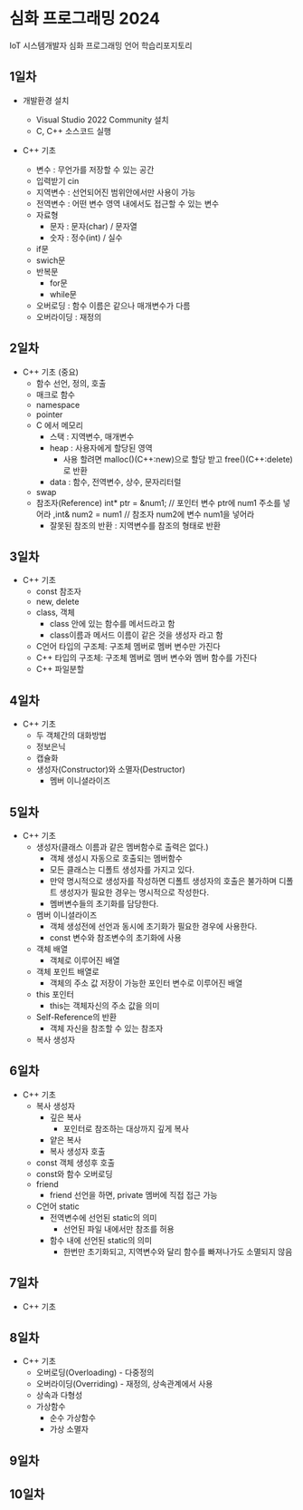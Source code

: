 # 심화 프로그래밍 2024
IoT 시스템개발자 심화 프로그래밍 언어 학습리포지토리

## 1일차
- 개발환경 설치
	- Visual Studio 2022 Community 설치
	- C, C++ 소스코드 실행
	
- C++ 기초
	- 변수 : 무언가를 저장할 수 있는 공간
	- 입력받기 cin
	- 지역변수 : 선언되어진 범위안에서만 사용이 가능
	- 전역변수 : 어떤 변수 영역 내에서도 접근할 수 있는 변수
	- 자료형
		- 문자 : 문자(char) / 문자열
		- 숫자 : 정수(int) / 실수
	- if문
	- swich문
	- 반복문
		- for문
		- while문
	- 오버로딩 : 함수 이름은 같으나 매개변수가 다름
	- 오버라이딩 : 재정의
	
## 2일차
- C++ 기초 (중요)
	- 함수 선언, 정의, 호출
	- 매크로 함수
	- namespace
	- pointer
	- C 에서 메모리
		- 스택 : 지역변수, 매개변수
		- heap : 사용자에게 할당된 영역
			- 사용 할려면 malloc()(C++:new)으로 할당 받고 free()(C++:delete)로 반환
		- data : 함수, 전역변수, 상수, 문자리터럴
	- swap
	- 참조자(Reference) int* ptr = &num1; // 포인터 변수 ptr에 num1 주소를 넣어라 ,int& num2 = num1 // 참조자 num2에 변수 num1을 넣어라
		- 잘못된 참조의 반환 : 지역변수를 참조의 형태로 반환

## 3일차
- C++ 기초
	- const 참조자
	- new, delete
	- class, 객체
		- class 안에 있는 함수를 메서드라고 함
		- class이름과 메서드 이름이 같은 것을 생성자 라고 함
	- C언어 타입의 구조체: 구조체 멤버로 멤버 변수만 가진다
	- C++ 타입의 구조체: 구조체 멤버로 멤버 변수와 멤버 함수를 가진다
	- C++ 파일분할

## 4일차
- C++ 기초
	- 두 객체간의 대화방법
	- 정보은닉
	- 캡슐화
	- 생성자(Constructor)와 소멸자(Destructor)
		- 멤버 이니셜라이즈

## 5일차
- C++ 기초
	- 생성자(클래스 이름과 같은 멤버함수로 출력은 없다.)
		- 객체 생성시 자동으로 호출되는 멤버함수
		- 모든 클래스는 디폴트 생성자를 가지고 있다.
		- 만약 명시적으로 생성자를 작성하면 디폴트 생성자의 호출은 불가하며 디폴트 생성자가 필요한 경우는 명시적으로 작성한다.
		- 멤버변수들의 초기화를 담당한다.
	- 멤버 이니셜라이즈
		- 객체 생성전에 선언과 동시에 초기화가 필요한 경우에 사용한다.
		- const 변수와 참조변수의 초기화에 사용
	- 객체 배열
		- 객체로 이루어진 배열
	- 객체 포인트 배열로
		- 객체의 주소 값 저장이 가능한 포인터 변수로 이루어진 배열
	- this 포인터
		- this는 객체자신의 주소 값을 의미
	- Self-Reference의 반환
		- 객체 자신을 참조할 수 있는 참조자
	- 복사 생성자

## 6일차
- C++ 기초
	- 복사 생성자
		- 깊은 복사
			- 포인터로 참조하는 대상까지 깊게 복사
		- 얕은 복사
		- 복사 생성자 호출
	- const 객체 생성후 호출
	- const와 함수 오버로딩
	- friend
		- friend 선언을 하면, private 멤버에 직접 접근 가능
	- C언어 static
		- 전역변수에 선언된 static의 의미
			- 선언된 파일 내에서만 참조를 허용
		- 함수 내에 선언된 static의 의미
			- 한번만 초기화되고, 지역변수와 달리 함수를 빠져나가도 소멸되지 않음

## 7일차
- C++ 기초
	

## 8일차
- C++ 기초
	- 오버로딩(Overloading) - 다중정의
	- 오버라이딩(Overriding) - 재정의, 상속관계에서 사용
	- 상속과 다형성
	- 가상함수 
		- 순수 가상함수
		- 가상 소멸자

## 9일차

## 10일차
